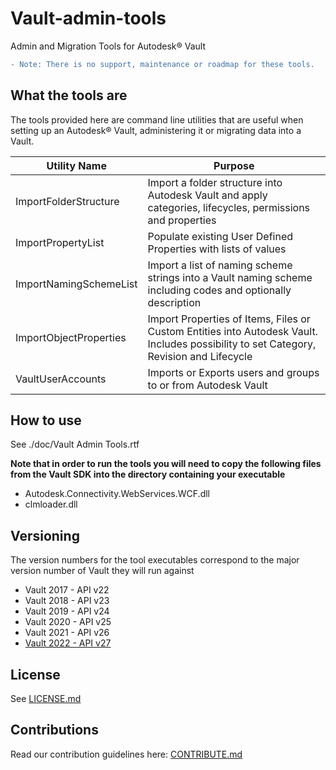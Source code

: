 # Vault-admin-tools
Admin and Migration Tools for Autodesk® Vault

```diff
- Note: There is no support, maintenance or roadmap for these tools.
```

## What the tools are
The tools provided here are command line utilities that are useful when setting up an Autodesk® Vault, administering it or migrating data into a Vault.

| Utility Name | Purpose |
| ------- | ------- |
| ImportFolderStructure | Import a folder structure into Autodesk Vault and apply categories, lifecycles, permissions and properties |
| ImportPropertyList | Populate existing User Defined Properties with lists of values |
| ImportNamingSchemeList | Import a list of naming scheme strings into a Vault naming scheme including codes and optionally description|
| ImportObjectProperties | Import Properties of Items, Files or Custom Entities into Autodesk Vault. Includes possibility to set Category, Revision and Lifecycle |
| VaultUserAccounts | Imports or Exports users and groups to or from Autodesk Vault |

## How to use
See ./doc/Vault Admin Tools.rtf

**Note that in order to run the tools you will need to copy the following files from the Vault SDK into the directory containing your executable**

* Autodesk.Connectivity.WebServices.WCF.dll
* clmloader.dll

## Versioning
The version numbers for the tool executables correspond to the major version number of Vault they will run against

* Vault 2017 - API v22
* Vault 2018 - API v23
* Vault 2019 - API v24
* Vault 2020 - API v25
* Vault 2021 - API v26
* [Vault 2022 - API v27](https://github.com/Boorda/vault-admin-tools/tree/Vault_2022)

## License
See [LICENSE.md](LICENSE.md)

## Contributions
Read our contribution guidelines here: [CONTRIBUTE.md](CONTRIBUTE.md)
